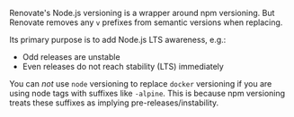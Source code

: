 Renovate's Node.js versioning is a wrapper around npm versioning.
But Renovate removes any `v` prefixes from semantic versions when replacing.

Its primary purpose is to add Node.js LTS awareness, e.g.:

-   Odd releases are unstable
-   Even releases do not reach stability (LTS) immediately

You can _not_ use `node` versioning to replace `docker` versioning if you are using node tags with suffixes like `-alpine`.
This is because npm versioning treats these suffixes as implying pre-releases/instability.

